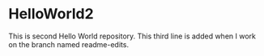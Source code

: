 # HelloWorld2
This is second Hello World repository.
This third line is added when I work on the branch named readme-edits.
